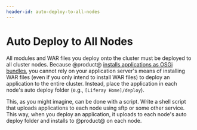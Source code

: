 ```yaml
---
header-id: auto-deploy-to-all-nodes
---
```


# Auto Deploy to All Nodes

All modules and WAR files you deploy onto the cluster must be deployed to all
cluster nodes. Because @product@ 
[installs applications as OSGi bundles](/docs/7-1/tutorials/-/knowledge_base/t/using-the-wab-generator), 
you cannot rely on your application server's means of installing WAR files (even
if you only intend to install WAR files) to deploy an application to the entire
cluster. Instead, place the application in each node's auto deploy folder (e.g.,
`[Liferay Home]/deploy`). 

This, as you might imagine, can be done with a script. Write a shell script that
uploads applications to each node using sftp or some other service. This way,
when you deploy an application, it uploads to each node's auto deploy folder and
installs to @product@ on each node. 
